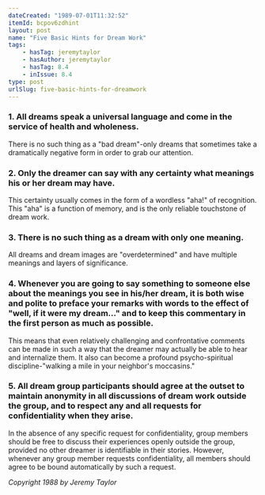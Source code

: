 ```yaml
---
dateCreated: "1989-07-01T11:32:52"
itemId: bcpov6zdhint
layout: post
name: "Five Basic Hints for Dream Work"
tags:
    - hasTag: jeremytaylor
    - hasAuthor: jeremytaylor
    - hasTag: 8.4
    - inIssue: 8.4
type: post
urlSlug: five-basic-hints-for-dreamwork
---
```


<h3> 1. All dreams speak a universal language and come in the service of health and wholeness.</h3>

There is no such thing as a "bad dream"-only dreams that sometimes take a dramatically negative form in order to grab our attention.

<!--nopreview--><h3> 2. Only the dreamer can say with any certainty what meanings his or her dream may have.</h3><!--/nopreview-->

This certainty usually comes in the form of a wordless "aha!" of recognition. This "aha" is a function of memory, and is the only reliable touchstone of dream work.

<h3> 3. There is no such thing as a dream with only one meaning.</h3>

All dreams and dream images are "overdetermined" and have multiple meanings and layers of significance.

### 4. Whenever you are going to say something to someone else about the meanings you see in his/her dream, it is both wise and polite to preface your remarks with words to the effect of "well, if it were my dream..." and to keep this commentary in the first person as much as possible.

This means that even relatively challenging and confrontative comments can be made in such a way that the dreamer may actually be able to hear and internalize them. It also can become a profound psycho-spiritual discipline-"walking a mile in your neighbor's moccasins."

### 5. All dream group participants should agree at the outset to maintain anonymity in all discussions of dream work outside the group, and to respect any and all requests for confidentiality when they arise.

In the absence of any specific request for confidentiality, group members should be free to discuss their experiences openly outside the group, provided no other dreamer is identifiable in their stories. However, whenever any group member requests confidentiality, all members should agree to be bound automatically by such a request.

_Copyright 1988 by Jeremy Taylor_
